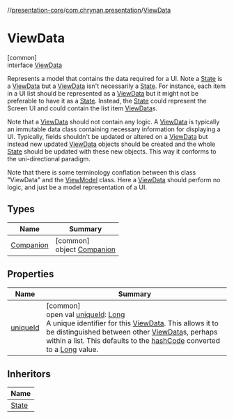 //[presentation-core](../../../index.md)/[com.chrynan.presentation](../index.md)/[ViewData](index.md)

# ViewData

[common]\
interface [ViewData](index.md)

Represents a model that contains the data required for a UI. Note a [State](../-state/index.md) is a [ViewData](index.md) but a [ViewData](index.md) isn't necessarily a [State](../-state/index.md). For instance, each item in a UI list should be represented as a [ViewData](index.md) but it might not be preferable to have it as a [State](../-state/index.md). Instead, the [State](../-state/index.md) could represent the Screen UI and could contain the list item [ViewData](index.md)s.

Note that a [ViewData](index.md) should not contain any logic. A [ViewData](index.md) is typically an immutable data class containing necessary information for displaying a UI. Typically, fields shouldn't be updated or altered on a [ViewData](index.md) but instead new updated [ViewData](index.md) objects should be created and the whole [State](../-state/index.md) should be updated with these new objects. This way it conforms to the uni-directional paradigm.

Note that there is some terminology conflation between this class "ViewData" and the [ViewModel](../-view-model/index.md) class. Here a [ViewData](index.md) should perform no logic, and just be a model representation of a UI.

## Types

| Name | Summary |
|---|---|
| [Companion](-companion/index.md) | [common]<br>object [Companion](-companion/index.md) |

## Properties

| Name | Summary |
|---|---|
| [uniqueId](unique-id.md) | [common]<br>open val [uniqueId](unique-id.md): [Long](https://kotlinlang.org/api/latest/jvm/stdlib/kotlin/-long/index.html)<br>A unique identifier for this [ViewData](index.md). This allows it to be distinguished between other [ViewData](index.md)s, perhaps within a list. This defaults to the [hashCode](../../../../presentation-core/com.chrynan.presentation/-view-data/hash-code.md) converted to a [Long](https://kotlinlang.org/api/latest/jvm/stdlib/kotlin/-long/index.html) value. |

## Inheritors

| Name |
|---|
| [State](../-state/index.md) |
